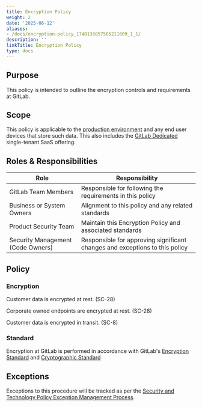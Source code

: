 ```yaml
---
title: Encryption Policy
weight: 2
date: '2025-06-12'
aliases:
- /docs/encryption-policy_1748133857585211609_1_1/
description: ''
linkTitle: Encryption Policy
type: docs
---
```


## Purpose

This policy is intended to outline the encryption controls and requirements at GitLab.

## Scope

This policy is applicable to the [production environment](/handbook/engineering/infrastructure/production/architecture/) and any end user devices that store such data. This also includes the [GitLab Dedicated](https://docs.gitlab.com/ee/subscriptions/gitlab_dedicated/#gitlab-dedicated) single-tenant SaaS offering.

## Roles & Responsibilities

| Role | Responsibility |
| ------ | ------ |
| GitLab Team Members | Responsible for following the requirements in this policy |
| Business or System Owners | Alignment to this policy and any related standards |
| Product Security Team | Maintain this Encryption Policy and associated standards |
| Security Management (Code Owners) | Responsible for approving significant changes and exceptions to this policy |

## Policy

### Encryption

Customer data is encrypted at rest. (SC-28)

Corporate owned endpoints are encrypted at rest. (SC-28)

Customer data is encrypted in transit. (SC-8)

### Standard

Encryption at GitLab is performed in accordance with GitLab's [Encryption Standard](https://internal.gitlab.com/handbook/security/encryption-standard) and [Cryptographic Standard](/handbook/security/standards/cryptographic-standard/)

## Exceptions

Exceptions to this procedure will be tracked as per the [Security and Technology Policy Exception Management Process](/handbook/security/security-and-technology-policy-exception/).
